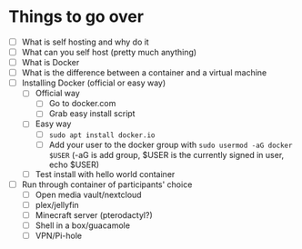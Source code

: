 # Things to go over

- [ ] What is self hosting and why do it
- [ ] What can you self host (pretty much anything)
- [ ] What is Docker
- [ ] What is the difference between a container and a virtual machine
- [ ] Installing Docker (official or easy way)
  - [ ] Official way
    - [ ] Go to docker.com
    - [ ] Grab easy install script
  - [ ] Easy way
    - [ ] `sudo apt install docker.io`
    - [ ] Add your user to the docker group with `sudo usermod -aG docker $USER` (-aG is add group, $USER is the currently signed in user, echo $USER)
  - [ ] Test install with hello world container
- [ ] Run through container of participants' choice
  - [ ] Open media vault/nextcloud
  - [ ] plex/jellyfin
  - [ ] Minecraft server (pterodactyl?)
  - [ ] Shell in a box/guacamole
  - [ ] VPN/Pi-hole
